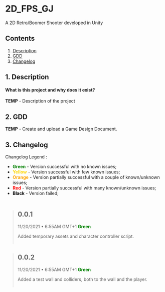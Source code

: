 
# 2D_FPS_GJ
A 2D Retro/Boomer Shooter developed in Unity 
## Contents

1. [ Description ](#description)
2. [ GDD ](#gdd)
3. [ Changelog ](#changelog)


<a name="description"></a>
## 1. Description
#### What is this project and why does it exist?
**TEMP** - Description of the project


<a name="gdd"></a>
## 2. GDD

**TEMP** - Create and upload a Game Design Document.


<a name="changelog"></a>
## 3. Changelog

Changelog Legend :

- <span style="color:green">**Green**</span> -  Version successful with no known issues;
- <span style="color:gold">**Yellow**</span> -  Version successful with few known issues;
- <span style="color:orange">**Orange**</span> -  Version partially successful with a couple of known/unknown issues;
- <span style="color:red">**Red**</span> -  Version partially successful with many known/unknown issues;
- <span style="color:black">**Black**</span> -  Version failed;
<br/><br/>

>## 0.0.1
>11/20/2021 • 6:55AM GMT+1
> <span style="color:green">**Green**</span>
>
>Added temporary assets and character controller script.
<br/><br/>

>## 0.0.2
>11/20/2021 • 6:55AM GMT+1
> <span style="color:green">**Green**</span>
>
>Added a test wall and colliders, both to the wall and the player.
<br/><br/>

